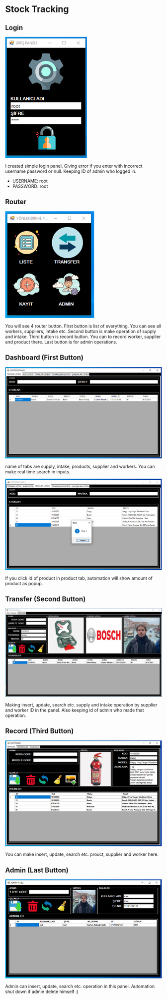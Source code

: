 # Stock Tracking

## Login

![login](https://raw.githubusercontent.com/ceyhun-celik/ceyhun-celik-stock-tracking-entity-framework-db-first/main/image/login.PNG)

I created simple login panel. Giving error if you enter with incorrect username password or null. Keeping ID of admin who logged in. 
- USERNAME: root
- PASSWORD: root

## Router

![router](https://raw.githubusercontent.com/ceyhun-celik/ceyhun-celik-stock-tracking-entity-framework-db-first/main/image/router.PNG)

You will see 4 router button. First button is list of everything. You can see all workers, suppliers, intake etc. Second button is make operation of supply and intake. Third button is record button. You can to record worker, supplier and product there. Last button is for admin operations.

## Dashboard (First Button)

![dashboard-1](https://raw.githubusercontent.com/ceyhun-celik/ceyhun-celik-stock-tracking-entity-framework-db-first/main/image/dashboard-1.PNG)

name of tabs are supply, intake, products, supplier and workers. You can make real time search in inputs.

![dashboard-2](https://raw.githubusercontent.com/ceyhun-celik/ceyhun-celik-stock-tracking-entity-framework-db-first/main/image/dashboard-2.PNG)

If you click id of product in product tab, automation will show amount of product as popup.

## Transfer (Second Button)

![transfer](https://raw.githubusercontent.com/ceyhun-celik/ceyhun-celik-stock-tracking-entity-framework-db-first/main/image/transfer.PNG)

Making insert, update, search etc. supply and intake operation by supplier and worker ID in the panel. Also keeping id of admin who made that operation.

## Record (Third Button)

![record](https://raw.githubusercontent.com/ceyhun-celik/ceyhun-celik-stock-tracking-entity-framework-db-first/main/image/record.PNG)

You can make insert, update, search etc. prouct, supplier and worker here. 

## Admin (Last Button)

![admin](https://raw.githubusercontent.com/ceyhun-celik/ceyhun-celik-stock-tracking-entity-framework-db-first/main/image/admin.PNG)

Admin can insert, update, search etc. operation in this panel. Automation shut down if admin delete himself :)
